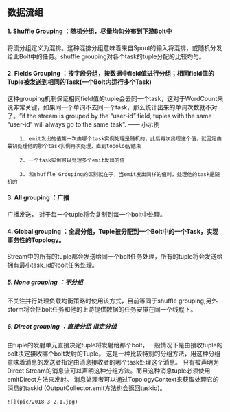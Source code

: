 ## 数据流组

#### 1. Shuffle Grouping ：随机分组，尽量均匀分布到下游Bolt中

将流分组定义为混排。这种混排分组意味着来自Spout的输入将混排，或随机分发给此Bolt中的任务。shuffle grouping对各个task的tuple分配的比较均匀。

#### 2. Fields Grouping ：按字段分组，按数据中field值进行分组；相同field值的Tuple被发送到相同的Task(一个Bolt内运行多个Task)

这种grouping机制保证相同field值的tuple会去同一个task，这对于WordCount来说非常关键，如果同一个单词不去同一个task，那么统计出来的单词次数就不对了。“if the stream is grouped by the “user-id” field, tuples with the same “user-id” will always go to the same task”. —— 小示例


		1. emit发出的值第一次由哪个task实例处理是随机的，此后再次出现这个值，就固定由最初处理他的那个task实例再次处理，直到topology结束

		2. 一个task实例可以处理多个emit发出的值

		3. 和shuffle Grouping的区别就在于，当emit发出同样的值时，处理他的task是随机的

	
#### 3. All grouping ：广播

广播发送， 对于每一个tuple将会复制到每一个bolt中处理。

#### 4. Global grouping ：全局分组，Tuple被分配到一个Bolt中的一个Task，实现事务性的Topology。

Stream中的所有的tuple都会发送给同一个bolt任务处理，所有的tuple将会发送给拥有最小task_id的bolt任务处理。

##### 5. None grouping ：不分组

不关注并行处理负载均衡策略时使用该方式，目前等同于shuffle grouping,另外storm将会把bolt任务和他的上游提供数据的任务安排在同一个线程下。

##### 6. Direct grouping ：直接分组 指定分组

由tuple的发射单元直接决定tuple将发射给那个bolt，一般情况下是由接收tuple的bolt决定接收哪个bolt发射的Tuple。
这是一种比较特别的分组方法，用这种分组意味着消息的发送者指定由消息接收者的哪个task处理这个消息。 
只有被声明为Direct Stream的消息流可以声明这种分组方法。而且这种消息tuple必须使用emitDirect方法来发射。
消息处理者可以通过TopologyContext来获取处理它的消息的taskid (OutputCollector.emit方法也会返回taskid)。

	![](pic/2018-3-2.1.jpg)